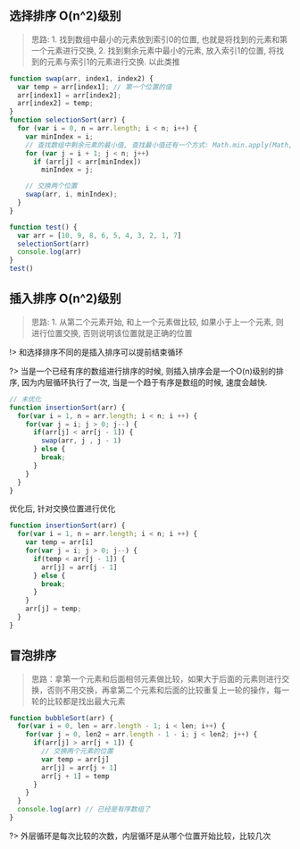## 选择排序 O(n^2)级别

> 思路: 1. 找到数组中最小的元素放到索引0的位置, 也就是将找到的元素和第一个元素进行交换, 2. 找到剩余元素中最小的元素, 放入索引1的位置, 将找到的元素与索引1的元素进行交换. 以此类推

```js
function swap(arr, index1, index2) {
  var temp = arr[index1]; // 第一个位置的值
  arr[index1] = arr[index2];
  arr[index2] = temp;
}
function selectionSort(arr) {
  for (var i = 0, n = arr.length; i < n; i++) {
    var minIndex = i;
    // 查找数组中剩余元素的最小值, 查找最小值还有一个方式: Math.min.apply(Math,arr)
    for (var j = i + 1; j < n; j++)
      if (arr[j] < arr[minIndex])
        minIndex = j;

    // 交换两个位置
    swap(arr, i, minIndex);
  }
}

function test() {
  var arr = [10, 9, 8, 6, 5, 4, 3, 2, 1, 7]
  selectionSort(arr)
  console.log(arr)
}
test()
```

## 插入排序 O(n^2)级别

> 思路: 1. 从第二个元素开始, 和上一个元素做比较, 如果小于上一个元素, 则进行位置交换, 否则说明该位置就是正确的位置

!> 和选择排序不同的是插入排序可以提前结束循环

?> 当是一个已经有序的数组进行排序的时候, 则插入排序会是一个O(n)级别的排序, 因为内层循环执行了一次, 当是一个趋于有序是数组的时候, 速度会越快.

```js
// 未优化
function insertionSort(arr) {
  for(var i = 1, n = arr.length; i < n; i ++) {
    for(var j = i; j > 0; j--) {
      if(arr[j] < arr[j - 1]) {
        swap(arr, j , j - 1)
      } else {
        break;
      }
    }
  }
}
```

优化后, 针对交换位置进行优化
```js
function insertionSort(arr) {
  for(var i = 1, n = arr.length; i < n; i ++) {
    var temp = arr[i]
    for(var j = i; j > 0; j--) {
      if(temp < arr[j - 1]) {
        arr[j] = arr[j - 1]
      } else {
        break;
      }
    }
    arr[j] = temp;
  }
}
```

## 冒泡排序

> 思路：拿第一个元素和后面相邻元素做比较，如果大于后面的元素则进行交换，否则不用交换，再拿第二个元素和后面的比较重复上一轮的操作，每一轮的比较都是找出最大元素

```js
function bubbleSort(arr) {
  for(var i = 0, len = arr.length - 1; i < len; i++) {
    for(var j = 0, len2 = arr.length - 1 - i; j < len2; j++) {
      if(arr[j] > arr[j + 1]) {
        // 交换两个元素的位置
        var temp = arr[j]
        arr[j] = arr[j + 1]
        arr[j + 1] = temp
      }
    }
  }
  console.log(arr) // 已经是有序数组了
}
```

?> 外层循环是每次比较的次数，内层循环是从哪个位置开始比较，比较几次
